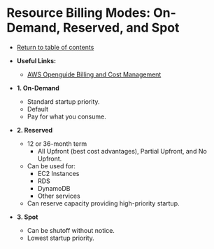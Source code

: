 # Resource Billing Modes: On-Demand, Reserved, and Spot

* [Return to table of contents](../../../README.md)

* **Useful Links:**
  * [AWS Openguide Billing and Cost Management](https://github.com/open-guides/og-aws#billing-and-cost-management)

* **1. On-Demand**
  * Standard startup priority.
  * Default
  * Pay for what you consume.

* **2. Reserved**
  * 12 or 36-month term
    * All Upfront (best cost advantages), Partial Upfront, and No Upfront.
  * Can be used for:
    * EC2 Instances
    * RDS
    * DynamoDB
    * Other services
  * Can reserve capacity providing high-priority startup.

* **3. Spot**
  * Can be shutoff without notice.
  * Lowest startup priority.
